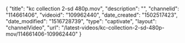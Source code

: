{
    "title": "kc collection 2-sd 480p.mov",
    "description": "",
    "channelid": "114661406",
    "videoid": "109962440",
    "date_created": "1502517423",
    "date_modified": "1516728739",
    "type": "captivate",
    "layout": "channelVideo",
    "url": "\/latest-videos\/kc-collection-2-sd-480p-mov\/114661406-109962440"
}